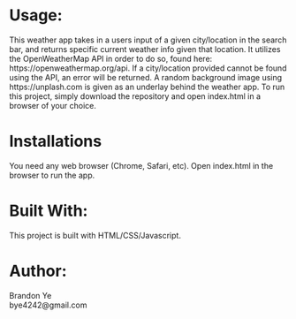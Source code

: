 <h1>Usage:</h1>
<p>This weather app takes in a users input of a given city/location in the search bar, and returns specific current weather info given that location. It utilizes the OpenWeatherMap API in order to do so, found here: https://openweathermap.org/api. If a city/location provided cannot be found using the API, an error will be returned. A random background image using https://unplash.com is given as an underlay behind the weather app. To run this project, simply download the repository and open index.html in a browser of your choice.
 
<h1>Installations</h1>
You need any web browser (Chrome, Safari, etc). Open index.html in the browser to run the app.

<h1>Built With:</h1>
This project is built with HTML/CSS/Javascript.

<h1>Author:</h1>
Brandon Ye<br>
bye4242@gmail.com

  

  

